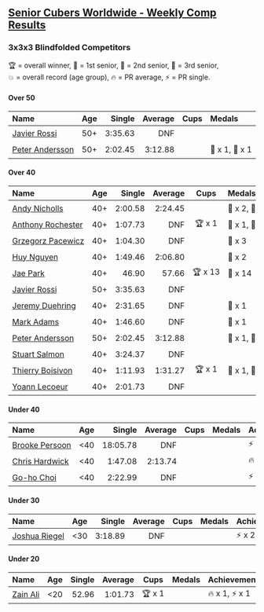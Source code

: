 <style>table {white-space: nowrap;}</style>

## [Senior Cubers Worldwide - Weekly Comp Results](/scw-comp/results/)
### 3x3x3 Blindfolded Competitors

<span style="white-space: nowrap;">🏆 = overall winner</span>, <span style="white-space: nowrap;">🥇 = 1st senior</span>, <span style="white-space: nowrap;">🥈 = 2nd senior</span>, <span style="white-space: nowrap;">🥉 = 3rd senior</span>, <span style="white-space: nowrap;">💥 = overall record (age group)</span>, <span style="white-space: nowrap;">🔥 = PR average</span>, <span style="white-space: nowrap;">⚡ = PR single</span>.

#### Over 50

| Name | Age | Single | Average | Cups | Medals | Achievements |
| :-- | :--: | --: | --: | :--: | :-- | :-- |
| [Javier Rossi](../../persons/javier_rossi/333bf.md) | 50+ | 3:35.63 | DNF |  |  | ⚡ x 2 |
| [Peter Andersson](../../persons/peter_andersson/333bf.md) | 50+ | 2:02.45 | 3:12.88 |  | 🥈 x 1, 🥉 x 1 | 💥 x 5, 🔥 x 1, ⚡ x 4 |

#### Over 40

| Name | Age | Single | Average | Cups | Medals | Achievements |
| :-- | :--: | --: | --: | :--: | :-- | :-- |
| [Andy Nicholls](../../persons/andy_nicholls/333bf.md) | 40+ | 2:00.58 | 2:24.45 |  | 🥈 x 2, 🥉 x 2 | 🔥 x 1, ⚡ x 1 |
| [Anthony Rochester](../../persons/anthony_rochester/333bf.md) | 40+ | 1:07.73 | DNF | 🏆 x 1 | 🥇 x 1, 🥈 x 2, 🥉 x 1 | ⚡ x 2 |
| [Grzegorz Pacewicz](../../persons/grzegorz_pacewicz/333bf.md) | 40+ | 1:04.30 | DNF |  | 🥈 x 3 | ⚡ x 2 |
| [Huy Nguyen](../../persons/huy_nguyen/333bf.md) | 40+ | 1:49.46 | 2:06.80 |  | 🥉 x 2 | 🔥 x 2, ⚡ x 3 |
| [Jae Park](../../persons/jae_park/333bf.md) | 40+ | 46.90 | 57.66 | 🏆 x 13 | 🥇 x 14 | 💥 x 2, 🔥 x 1, ⚡ x 2 |
| [Javier Rossi](../../persons/javier_rossi/333bf.md) | 50+ | 3:35.63 | DNF |  |  | ⚡ x 2 |
| [Jeremy Duehring](../../persons/jeremy_duehring/333bf.md) | 40+ | 2:31.65 | DNF |  | 🥉 x 1 | ⚡ x 3 |
| [Mark Adams](../../persons/mark_adams/333bf.md) | 40+ | 1:46.60 | DNF |  | 🥉 x 1 | ⚡ x 1 |
| [Peter Andersson](../../persons/peter_andersson/333bf.md) | 50+ | 2:02.45 | 3:12.88 |  | 🥈 x 1, 🥉 x 1 | 💥 x 5, 🔥 x 1, ⚡ x 4 |
| [Stuart Salmon](../../persons/stuart_salmon/333bf.md) | 40+ | 3:24.37 | DNF |  |  | ⚡ x 1 |
| [Thierry Boisivon](../../persons/thierry_boisivon/333bf.md) | 40+ | 1:11.93 | 1:31.27 | 🏆 x 1 | 🥇 x 1, 🥈 x 7, 🥉 x 4 | 🔥 x 3, ⚡ x 2 |
| [Yoann Lecoeur](../../persons/yoann_lecoeur/333bf.md) | 40+ | 2:01.73 | DNF |  |  | ⚡ x 2 |

#### Under 40

| Name | Age | Single | Average | Cups | Medals | Achievements |
| :-- | :--: | --: | --: | :--: | :-- | :-- |
| [Brooke Persoon](../../persons/brooke_persoon/333bf.md) | <40 | 18:05.78 | DNF |  |  | ⚡ x 1 |
| [Chris Hardwick](../../persons/chris_hardwick/333bf.md) | <40 | 1:47.08 | 2:13.74 |  |  | 🔥 x 2, ⚡ x 4 |
| [Go-ho Choi](../../persons/go_ho_choi/333bf.md) | <40 | 2:22.99 | DNF |  |  | ⚡ x 1 |

#### Under 30

| Name | Age | Single | Average | Cups | Medals | Achievements |
| :-- | :--: | --: | --: | :--: | :-- | :-- |
| [Joshua Riegel](../../persons/joshua_riegel/333bf.md) | <30 | 3:18.89 | DNF |  |  | ⚡ x 2 |

#### Under 20

| Name | Age | Single | Average | Cups | Medals | Achievements |
| :-- | :--: | --: | --: | :--: | :-- | :-- |
| [Zain Ali](../../persons/zain_ali/333bf.md) | <20 | 52.96 | 1:01.73 | 🏆 x 1 |  | 🔥 x 1, ⚡ x 1 |


<!-- Global site tag (gtag.js) - Google Analytics -->
<script async src="https://www.googletagmanager.com/gtag/js?id=UA-86348435-3"></script>
<script>window.dataLayer = window.dataLayer || []; function gtag() {dataLayer.push(arguments);} gtag('js', new Date()); gtag('config', 'UA-86348435-3');</script>
